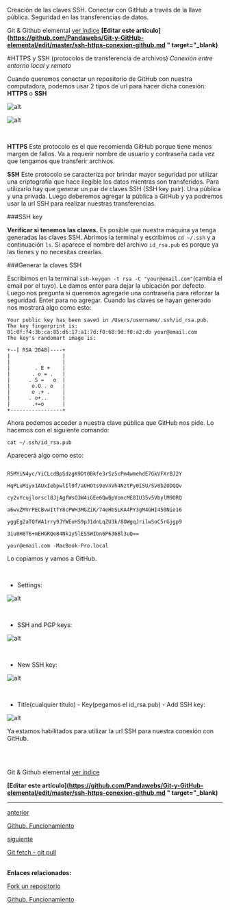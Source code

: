 <span class="hidden-excerpt"> Creación de las claves SSH. Conectar con GitHub a través de la llave pública. Seguridad en las transferencias de datos.</span>

<!-- Inicio links índice y github -->

<span class="link-to-index-git">Git & Github elemental [ ver índice](http://pandawebs.net/git-github-elemental/)</span>
<strong class="link-to-github">[Editar este artículo](https://github.com/Pandawebs/Git-y-GitHub-elemental/edit/master/ssh-https-conexion-github.md " target="_blank)</strong>

<!-- Fin links índice y github -->

#HTTPS y SSH (protocolos de transferencia de archivos)
*Conexión entre entorno local y remoto*

Cuando queremos conectar un repositorio de GitHub con nuestra computadora, podemos usar 2 tipos de url para hacer dicha conexión: **HTTPS** o **SSH**

![alt](http://pandawebs.net/assets/images/ssh-https-github.png)

![alt](http://pandawebs.net/assets/images/github-https.png)

<br>

**HTTPS** 
Este protocolo es el que recomienda GitHub porque tiene menos margen de fallos. Va a requerir 
nombre de usuario y contraseña cada vez que tengamos que transferir archivos.

**SSH**
Este protocolo se caracteriza por brindar mayor seguridad por utilizar una criptografía que hace ilegible los datos mientras son transferidos. Para utilizarlo hay que generar un par de claves SSH (SSH key pair). Una pública y una privada. Luego deberemos agregar la pública a GitHub y ya podremos usar la url SSH para realizar nuestras transferencias.


###SSH key

**Verificar si tenemos las claves.**
Es posible que nuestra máquina ya tenga generadas las claves SSH.
Abrimos la terminal y escribimos `cd ~/.ssh` y a continuación `ls`.
Si aparece el nombre del archivo `id_rsa.pub` es porque ya las tienes y no necesitas crearlas.

###Generar la claves SSH

Escribimos en la terminal `ssh-keygen -t rsa -C "your@email.com"`(cambia el email por el tuyo).
Le damos enter para dejar la ubicación por defecto. 
Luego nos pregunta si queremos agregarle una contraseña para reforzar la seguridad. Enter para no agregar.
Cuando las claves se hayan generado nos mostrará algo como esto:

```Your identification has been saved in /Users/username/.ssh/id_rsa.
Your public key has been saved in /Users/username/.ssh/id_rsa.pub.
The key fingerprint is:
01:0f:f4:3b:ca:85:d6:17:a1:7d:f0:68:9d:f0:a2:db your@email.com
The key's randomart image is:

+--[ RSA 2048]----+
|                 |
|                 |
|        . E +    |
|       . o = .   |
|      . S =   o  |
|       o.O . o   |
|       o .+ .    |
|      . o+..     |
|       .+=o      |
+-----------------+
```

Ahora podemos acceder a nuestra clave pública que GitHub nos pide.
Lo hacemos con el siguiente comando:

`cat ~/.ssh/id_rsa.pub`

Aparecerá algo como esto:


```ssh-rsa AAAAB3NzaC1yc2EAAAABIwAAAQEA879BJGYlPTLIuc9/

R5MYiN4yc/YiCLcdBpSdzgK9Dt0Bkfe3rSz5cPm4wmehdE7GkVFXrBJ2Y

HqPLuM1yx1AUxIebpwlIl9f/aUHOts9eVnVh4NztPy0iSU/Sv0b2ODQQv

cy2vYcujlorscl8JjAgfWsO3W4iGEe6QwBpVomcME8IU35v5VbylM9ORQ

a6wvZMVrPECBvwItTY8cPWH3MGZiK/74eHbSLKA4PY3gM4GHI450Nie16

yggEg2aTQfWA1rry9JYWEoHS9pJ1dnLqZU3k/8OWgqJrilwSoC5rGjgp9

3iu0H8T6+mEHGRQe84Nk1y5lESSWIbn6P636Bl3uQ== 

your@email.com -MacBook-Pro.local
```

Lo copiamos y vamos a GitHub.

<br>

* Settings:

![alt](http://pandawebs.net/assets/images/ssh-github-1.png)


<br>

* SSH and PGP keys:

![alt](http://pandawebs.net/assets/images/ssh-github-2.png)


<br>

* New SSH key:

![alt](http://pandawebs.net/assets/images/ssh-github-3.png)


<br>

* Title(cualquier título) - Key(pegamos el id_rsa.pub) - Add SSH key:

![alt](http://pandawebs.net/assets/images/ssh-github-4.png)


Ya estamos habilitados para utilizar la url SSH para nuestra conexión con GitHub.

<br>
<br>

<!-- Inicio links índice y github -->

<span class="link-to-index-git">Git & Github elemental [ ver índice](http://pandawebs.net/git-github-elemental/)</span>

<strong class="link-to-github">[Editar este artículo](https://github.com/Pandawebs/Git-y-GitHub-elemental/edit/master/ssh-https-conexion-github.md " target="_blank)</strong>

<!-- Fin links índice y github -->

<hr>
<div class="post-content_next">
  <a href="http://pandawebs.net/funcionamiento-de-github">
    <div class="post-content_next-left">
      <p>anterior</p>
      <span>Github. Funcionamiento</span>
  </div>
  <a href="http://pandawebs.net/git-fetch-git-pull/">
    <div class="post-content_next-right">
      <p>siguiente</p>
      <span>Git fetch - git pull</span>
    </div>
  </a>
</div>
<br>

**Enlaces relacionados:**

[Fork un repositorio](http://pandawebs.net/fork-un-repositorio)

[Github. Funcionamiento](http://pandawebs.net/funcionamiento-de-github)


